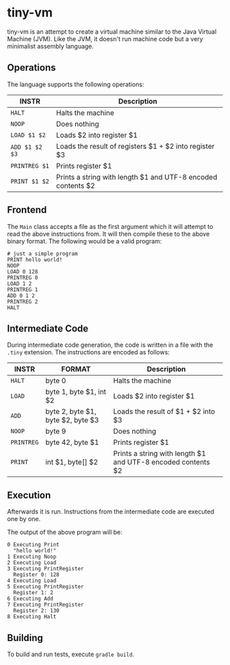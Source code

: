 tiny-vm
=======

tiny-vm is an attempt to create a virtual machine similar to the Java Virtual
Machine (JVM). Like the JVM, it doesn't run machine code but a very minimalist
assembly language.

Operations
----------

The language supports the following operations:


| INSTR  | Description |
| ------ | ----------- |
| `HALT` | Halts the machine |
| `NOOP` | Does nothing |
| `LOAD $1 $2` | Loads $2 into register $1 |
| `ADD $1 $2 $3`  | Loads the result of registers $1 + $2 into register $3 |
| `PRINTREG $1` | Prints register $1 |
| `PRINT $1 $2` | Prints a string with length $1 and UTF-8 encoded contents $2 |

Frontend
--------

The `Main` class accepts a file as the first argument which it will attempt to
read the above instructions from. It will then compile these to the above binary
format. The following would be a valid program:

```
# just a simple program
PRINT hello world!
NOOP
LOAD 0 128
PRINTREG 0
LOAD 1 2
PRINTREG 1
ADD 0 1 2
PRINTREG 2
HALT
```

Intermediate Code
-----------------

During intermediate code generation, the code is written in a file with the
`.tiny` extension. The instructions are encoded as follows:

| INSTR  | FORMAT | Description |
| ------ | -------| ----------- |
| `HALT` | byte 0 | Halts the machine |
| `LOAD` | byte 1, byte $1, int $2 | Loads $2 into register $1 |
| `ADD`  | byte 2, byte $1, byte $2, byte $3 | Loads the result of $1 + $2 into $3 |
| `NOOP` | byte 9 | Does nothing |
| `PRINTREG` | byte 42, byte $1 | Prints register $1 |
| `PRINT` | int $1, byte[] $2 | Prints a string with length $1 and UTF-8 encoded contents $2 |

Execution
---------

Afterwards it is run. Instructions from the intermediate code are executed one by
one.

The output of the above program will be:

```
0 Executing Print
  "hello world!"
1 Executing Noop
2 Executing Load
3 Executing PrintRegister
  Register 0: 128
4 Executing Load
5 Executing PrintRegister
  Register 1: 2
6 Executing Add
7 Executing PrintRegister
  Register 2: 130
8 Executing Halt
```


Building
--------

To build and run tests, execute `gradle build`.
